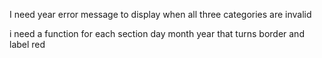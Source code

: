 I need year error message to display when all three categories are invalid


i need a function for each section day month year that turns border and label red 
